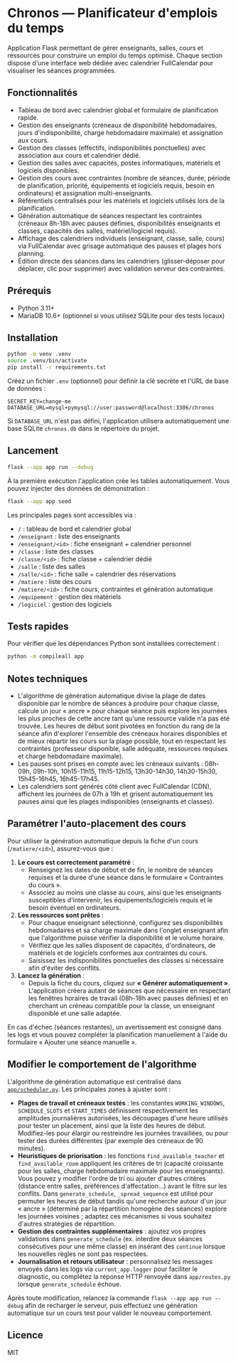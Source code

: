 # Chronos — Planificateur d'emplois du temps

Application Flask permettant de gérer enseignants, salles, cours et ressources pour construire un emploi du temps optimisé. Chaque section dispose d'une interface web dédiée avec calendrier FullCalendar pour visualiser les séances programmées.

## Fonctionnalités

- Tableau de bord avec calendrier global et formulaire de planification rapide.
- Gestion des enseignants (créneaux de disponibilité hebdomadaires, jours d'indisponibilité, charge hebdomadaire maximale) et assignation aux cours.
- Gestion des classes (effectifs, indisponibilités ponctuelles) avec association aux cours et calendrier dédié.
- Gestion des salles avec capacités, postes informatiques, matériels et logiciels disponibles.
- Gestion des cours avec contraintes (nombre de séances, durée, période de planification, priorité, équipements et logiciels requis, besoin en ordinateurs) et assignation multi-enseignants.
- Référentiels centralisés pour les matériels et logiciels utilisés lors de la planification.
- Génération automatique de séances respectant les contraintes (créneaux 8h-18h avec pauses définies, disponibilités enseignants et classes, capacités des salles, matériel/logiciel requis).
- Affichage des calendriers individuels (enseignant, classe, salle, cours) via FullCalendar avec grisage automatique des pauses et plages hors planning.
- Édition directe des séances dans les calendriers (glisser-déposer pour déplacer, clic pour supprimer) avec validation serveur des contraintes.

## Prérequis

- Python 3.11+
- MariaDB 10.6+ (optionnel si vous utilisez SQLite pour des tests locaux)

## Installation

```bash
python -m venv .venv
source .venv/bin/activate
pip install -r requirements.txt
```

Créez un fichier `.env` (optionnel) pour définir la clé secrète et l'URL de base de données :

```env
SECRET_KEY=change-me
DATABASE_URL=mysql+pymysql://user:password@localhost:3306/chronos
```

Si `DATABASE_URL` n'est pas défini, l'application utilisera automatiquement une base SQLite `chronos.db` dans le répertoire du projet.

## Lancement

```bash
flask --app app run --debug
```

À la première exécution l'application crée les tables automatiquement. Vous pouvez injecter des données de démonstration :

```bash
flask --app app seed
```

Les principales pages sont accessibles via :

- `/` : tableau de bord et calendrier global
- `/enseignant` : liste des enseignants
- `/enseignant/<id>` : fiche enseignant + calendrier personnel
- `/classe` : liste des classes
- `/classe/<id>` : fiche classe + calendrier dédié
- `/salle` : liste des salles
- `/salle/<id>` : fiche salle + calendrier des réservations
- `/matiere` : liste des cours
- `/matiere/<id>` : fiche cours, contraintes et génération automatique
- `/equipement` : gestion des matériels
- `/logiciel` : gestion des logiciels

## Tests rapides

Pour vérifier que les dépendances Python sont installées correctement :

```bash
python -m compileall app
```

## Notes techniques

- L'algorithme de génération automatique divise la plage de dates disponible par le nombre de séances à produire pour chaque classe, calcule un jour « ancre » pour chaque séance puis explore les journées les plus proches de cette ancre tant qu'une ressource valide n'a pas été trouvée. Les heures de début sont pivotées en fonction du rang de la séance afin d'explorer l'ensemble des créneaux horaires disponibles et de mieux répartir les cours sur la plage possible, tout en respectant les contraintes (professeur disponible, salle adéquate, ressources requises et charge hebdomadaire maximale).
- Les pauses sont prises en compte avec les créneaux suivants : 08h-09h, 09h-10h, 10h15-11h15, 11h15-12h15, 13h30-14h30, 14h30-15h30, 15h45-16h45, 16h45-17h45.
- Les calendriers sont générés côté client avec FullCalendar (CDN), affichent les journées de 07h à 19h et grisent automatiquement les pauses ainsi que les plages indisponibles (enseignants et classes).

## Paramétrer l'auto-placement des cours

Pour utiliser la génération automatique depuis la fiche d'un cours (`/matiere/<id>`), assurez-vous que :

1. **Le cours est correctement paramétré** :
   - Renseignez les dates de début et de fin, le nombre de séances requises et la durée d'une séance dans le formulaire « Contraintes du cours ».
   - Associez au moins une classe au cours, ainsi que les enseignants susceptibles d'intervenir, les équipements/logiciels requis et le besoin éventuel en ordinateurs.
2. **Les ressources sont prêtes** :
   - Pour chaque enseignant sélectionné, configurez ses disponibilités hebdomadaires et sa charge maximale dans l'onglet enseignant afin que l'algorithme puisse vérifier la disponibilité et le volume horaire.
   - Vérifiez que les salles disposent de capacités, d'ordinateurs, de matériels et de logiciels conformes aux contraintes du cours.
   - Saisissez les indisponibilités ponctuelles des classes si nécessaire afin d'éviter des conflits.
3. **Lancez la génération** :
   - Depuis la fiche du cours, cliquez sur **« Générer automatiquement »**. L'application créera autant de séances que nécessaire en respectant les fenêtres horaires de travail (08h-18h avec pauses définies) et en cherchant un créneau compatible pour la classe, un enseignant disponible et une salle adaptée.

En cas d'échec (séances restantes), un avertissement est consigné dans les logs et vous pouvez compléter la planification manuellement à l'aide du formulaire « Ajouter une séance manuelle ».

## Modifier le comportement de l'algorithme

L'algorithme de génération automatique est centralisé dans [`app/scheduler.py`](app/scheduler.py). Les principales zones à ajuster sont :

- **Plages de travail et créneaux testés** : les constantes `WORKING_WINDOWS`, `SCHEDULE_SLOTS` et `START_TIMES` définissent respectivement les amplitudes journalières autorisées, les découpages d'une heure utilisés pour tester un placement, ainsi que la liste des heures de début. Modifiez-les pour élargir ou restreindre les journées travaillées, ou pour tester des durées différentes (par exemple des créneaux de 90 minutes).
- **Heuristiques de priorisation** : les fonctions `find_available_teacher` et `find_available_room` appliquent les critères de tri (capacité croissante pour les salles, charge hebdomadaire maximale pour les enseignants). Vous pouvez y modifier l'ordre de tri ou ajouter d'autres critères (distance entre salles, préférences d'affectation…) avant le filtre sur les conflits. Dans `generate_schedule`, `_spread_sequence` est utilisé pour permuter les heures de début tandis qu'une recherche autour d'un jour « ancre » (déterminé par la répartition homogène des séances) explore les journées voisines ; adaptez ces mécanismes si vous souhaitez d'autres stratégies de répartition.
- **Gestion des contraintes supplémentaires** : ajoutez vos propres validations dans `generate_schedule` (ex. interdire deux séances consécutives pour une même classe) en insérant des `continue` lorsque les nouvelles règles ne sont pas respectées.
- **Journalisation et retours utilisateur** : personnalisez les messages envoyés dans les logs via `current_app.logger` pour faciliter le diagnostic, ou complétez la réponse HTTP renvoyée dans `app/routes.py` lorsque `generate_schedule` échoue.

Après toute modification, relancez la commande `flask --app app run --debug` afin de recharger le serveur, puis effectuez une génération automatique sur un cours test pour valider le nouveau comportement.

## Licence

MIT

